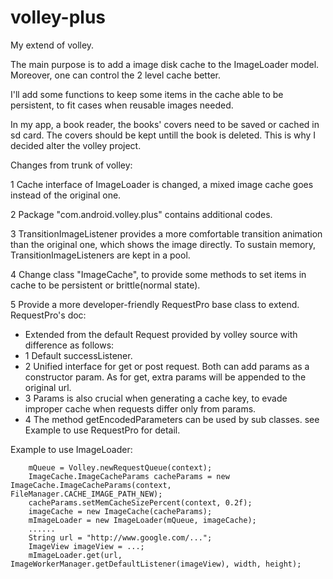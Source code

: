 volley-plus
===========

My extend of volley. 

The main purpose is to add a image disk cache to the ImageLoader model. Moreover, one can control the 2 level cache better.

I'll add some functions to keep some items in the cache able to be persistent, to fit cases when reusable images needed.

In my app, a book reader, the books' covers need to be saved or cached in sd card. The covers should be kept untill the book is deleted.
This is why I decided alter the volley project.

Changes from trunk of volley:

1 Cache interface of ImageLoader is changed, a mixed image cache goes instead of the original one. 

2 Package "com.android.volley.plus" contains additional codes.

3 TransitionImageListener provides a more comfortable transition animation than the original one, which shows the image directly.
  To sustain memory, TransitionImageListeners are kept in a pool.

4 Change class "ImageCache", to provide some methods to set items in cache to be persistent or brittle(normal state).

5 Provide a more developer-friendly RequestPro base class to extend. RequestPro's doc:
 * Extended from the default Request provided by volley source with difference as follows:
 * 1    Default successListener.
 * 2    Unified interface for get or post request. Both can add params as a constructor param. As for get, extra params will be appended to the original url.
 * 3    Params is also crucial when generating a cache key, to evade improper cache when requests differ only from params.
 * 4    The method getEncodedParameters can be used by sub classes.
see Example to use RequestPro for detail.

Example to use ImageLoader:

        mQueue = Volley.newRequestQueue(context);
        ImageCache.ImageCacheParams cacheParams = new ImageCache.ImageCacheParams(context, FileManager.CACHE_IMAGE_PATH_NEW);
        cacheParams.setMemCacheSizePercent(context, 0.2f);
        imageCache = new ImageCache(cacheParams);
        mImageLoader = new ImageLoader(mQueue, imageCache);
        ......
        String url = "http://www.google.com/...";
        ImageView imageView = ...;
        mImageLoader.get(url, ImageWorkerManager.getDefaultListener(imageView), width, height);
       
       
